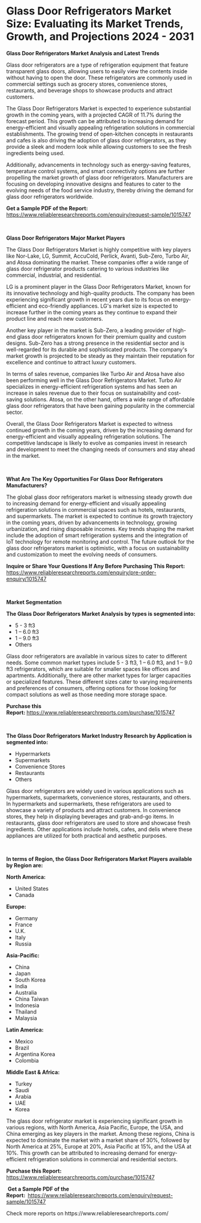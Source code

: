 <p><h1>Glass Door Refrigerators Market Size: Evaluating its Market Trends, Growth, and Projections 2024 - 2031</h1></p><p><strong>Glass Door Refrigerators Market Analysis and Latest Trends</strong></p>
<p><p>Glass door refrigerators are a type of refrigeration equipment that feature transparent glass doors, allowing users to easily view the contents inside without having to open the door. These refrigerators are commonly used in commercial settings such as grocery stores, convenience stores, restaurants, and beverage shops to showcase products and attract customers.</p><p>The Glass Door Refrigerators Market is expected to experience substantial growth in the coming years, with a projected CAGR of 11.7% during the forecast period. This growth can be attributed to increasing demand for energy-efficient and visually appealing refrigeration solutions in commercial establishments. The growing trend of open-kitchen concepts in restaurants and cafes is also driving the adoption of glass door refrigerators, as they provide a sleek and modern look while allowing customers to see the fresh ingredients being used.</p><p>Additionally, advancements in technology such as energy-saving features, temperature control systems, and smart connectivity options are further propelling the market growth of glass door refrigerators. Manufacturers are focusing on developing innovative designs and features to cater to the evolving needs of the food service industry, thereby driving the demand for glass door refrigerators worldwide.</p></p>
<p><strong>Get a Sample PDF of the Report:&nbsp;</strong> <a href="https://www.reliableresearchreports.com/enquiry/request-sample/1015747">https://www.reliableresearchreports.com/enquiry/request-sample/1015747</a></p>
<p>&nbsp;</p>
<p><strong>Glass Door Refrigerators Major Market Players</strong></p>
<p><p>The Glass Door Refrigerators Market is highly competitive with key players like Nor-Lake, LG, Summit, AccuCold, Perlick, Avanti, Sub-Zero, Turbo Air, and Atosa dominating the market. These companies offer a wide range of glass door refrigerator products catering to various industries like commercial, industrial, and residential.</p><p>LG is a prominent player in the Glass Door Refrigerators Market, known for its innovative technology and high-quality products. The company has been experiencing significant growth in recent years due to its focus on energy-efficient and eco-friendly appliances. LG's market size is expected to increase further in the coming years as they continue to expand their product line and reach new customers.</p><p>Another key player in the market is Sub-Zero, a leading provider of high-end glass door refrigerators known for their premium quality and custom designs. Sub-Zero has a strong presence in the residential sector and is well-regarded for its durable and sophisticated products. The company's market growth is projected to be steady as they maintain their reputation for excellence and continue to attract luxury customers.</p><p>In terms of sales revenue, companies like Turbo Air and Atosa have also been performing well in the Glass Door Refrigerators Market. Turbo Air specializes in energy-efficient refrigeration systems and has seen an increase in sales revenue due to their focus on sustainability and cost-saving solutions. Atosa, on the other hand, offers a wide range of affordable glass door refrigerators that have been gaining popularity in the commercial sector.</p><p>Overall, the Glass Door Refrigerators Market is expected to witness continued growth in the coming years, driven by the increasing demand for energy-efficient and visually appealing refrigeration solutions. The competitive landscape is likely to evolve as companies invest in research and development to meet the changing needs of consumers and stay ahead in the market.</p></p>
<p>&nbsp;</p>
<p><strong>What Are The Key Opportunities For Glass Door Refrigerators Manufacturers?</strong></p>
<p><p>The global glass door refrigerators market is witnessing steady growth due to increasing demand for energy-efficient and visually appealing refrigeration solutions in commercial spaces such as hotels, restaurants, and supermarkets. The market is expected to continue its growth trajectory in the coming years, driven by advancements in technology, growing urbanization, and rising disposable incomes. Key trends shaping the market include the adoption of smart refrigeration systems and the integration of IoT technology for remote monitoring and control. The future outlook for the glass door refrigerators market is optimistic, with a focus on sustainability and customization to meet the evolving needs of consumers.</p></p>
<p><strong>Inquire or Share Your Questions If Any Before Purchasing This Report:</strong> <a href="https://www.reliableresearchreports.com/enquiry/pre-order-enquiry/1015747">https://www.reliableresearchreports.com/enquiry/pre-order-enquiry/1015747</a></p>
<p>&nbsp;</p>
<p><strong>Market Segmentation</strong></p>
<p><strong>The Glass Door Refrigerators Market Analysis by types is segmented into:</strong></p>
<p><ul><li>5 - 3 ft3</li><li>1 – 6.0 ft3</li><li>1 – 9.0 ft3</li><li>Others</li></ul></p>
<p><p>Glass door refrigerators are available in various sizes to cater to different needs. Some common market types include 5 - 3 ft3, 1 – 6.0 ft3, and 1 – 9.0 ft3 refrigerators, which are suitable for smaller spaces like offices and apartments. Additionally, there are other market types for larger capacities or specialized features. These different sizes cater to varying requirements and preferences of consumers, offering options for those looking for compact solutions as well as those needing more storage space.</p></p>
<p><strong>Purchase this Report:&nbsp;</strong><a href="https://www.reliableresearchreports.com/purchase/1015747">https://www.reliableresearchreports.com/purchase/1015747</a></p>
<p>&nbsp;</p>
<p><strong>The Glass Door Refrigerators Market Industry Research by Application is segmented into:</strong></p>
<p><ul><li>Hypermarkets</li><li>Supermarkets</li><li>Convenience Stores</li><li>Restaurants</li><li>Others</li></ul></p>
<p><p>Glass door refrigerators are widely used in various applications such as hypermarkets, supermarkets, convenience stores, restaurants, and others. In hypermarkets and supermarkets, these refrigerators are used to showcase a variety of products and attract customers. In convenience stores, they help in displaying beverages and grab-and-go items. In restaurants, glass door refrigerators are used to store and showcase fresh ingredients. Other applications include hotels, cafes, and delis where these appliances are utilized for both practical and aesthetic purposes.</p></p>
<p>&nbsp;</p>
<p><strong>In terms of Region, the Glass Door Refrigerators Market Players available by Region are:</strong></p>
<p>
    <p> <strong> North America: </strong>
        <ul>
            <li>United States</li>
            <li>Canada</li>
        </ul>
        </p> 
    <p> <strong> Europe: </strong>
        <ul>
            <li>Germany</li>
            <li>France</li>
            <li>U.K.</li>
            <li>Italy</li>
            <li>Russia</li>
        </ul>
        </p> 
    <p> <strong> Asia-Pacific: </strong>
        <ul>
            <li>China</li>
            <li>Japan</li>
            <li>South Korea</li>
            <li>India</li>
            <li>Australia</li>
            <li>China Taiwan</li>
            <li>Indonesia</li>
            <li>Thailand</li>
            <li>Malaysia</li>
        </ul>
        </p> 
    <p> <strong> Latin America: </strong>
        <ul>
            <li>Mexico</li>
            <li>Brazil</li>
            <li>Argentina Korea</li>
            <li>Colombia</li>
        </ul>
        </p> 
    <p> <strong> Middle East & Africa: </strong>
        <ul>
            <li>Turkey</li>
            <li>Saudi</li>
            <li>Arabia</li>
            <li>UAE</li>
            <li>Korea</li>
        </ul>
    </p>
    </p>
<p><p>The glass door refrigerator market is experiencing significant growth in various regions, with North America, Asia Pacific, Europe, the USA, and China emerging as key players in the market. Among these regions, China is expected to dominate the market with a market share of 30%, followed by North America at 25%, Europe at 20%, Asia Pacific at 15%, and the USA at 10%. This growth can be attributed to increasing demand for energy-efficient refrigeration solutions in commercial and residential sectors.</p></p>
<p><strong>Purchase this Report: </strong><a href="https://www.reliableresearchreports.com/purchase/1015747">https://www.reliableresearchreports.com/purchase/1015747</a></p>
<p>&nbsp;<strong>Get a Sample PDF of the Report:&nbsp;&nbsp;</strong><a href="https://www.reliableresearchreports.com/enquiry/request-sample/1015747">https://www.reliableresearchreports.com/enquiry/request-sample/1015747</a></p>
<p><strong></strong></p>
<p>Check more reports on https://www.reliableresearchreports.com/</p>
